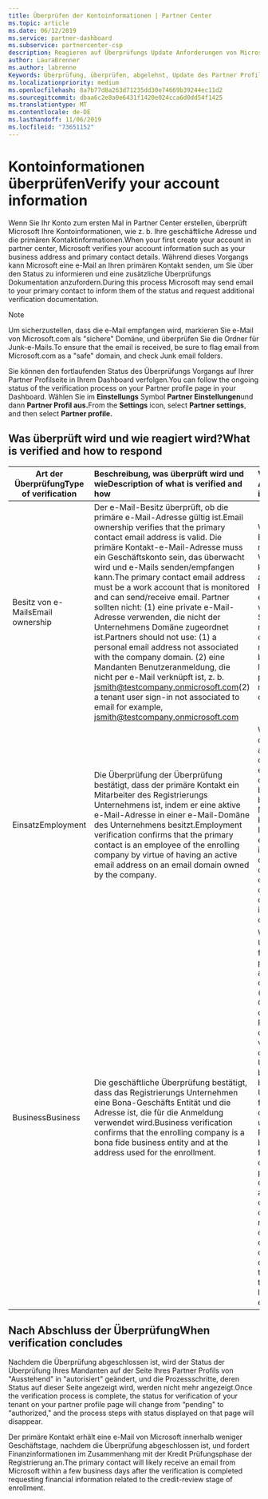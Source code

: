 ```yaml
---
title: Überprüfen der Kontoinformationen | Partner Center
ms.topic: article
ms.date: 06/12/2019
ms.service: partner-dashboard
ms.subservice: partnercenter-csp
description: Reagieren auf Überprüfungs Update Anforderungen von Microsoft
author: LauraBrenner
ms.author: labrenne
Keywords: Überprüfung, überprüfen, abgelehnt, Update des Partner Profils
ms.localizationpriority: medium
ms.openlocfilehash: 8a7b77d8a263d71235dd30e74669b39244ec11d2
ms.sourcegitcommit: dbaa6c2e8a0e6431f1420e024cca6d0dd54f1425
ms.translationtype: MT
ms.contentlocale: de-DE
ms.lasthandoff: 11/06/2019
ms.locfileid: "73651152"
---
```

# <a name="verify-your-account-information"></a><span data-ttu-id="ed23b-104">Kontoinformationen überprüfen</span><span class="sxs-lookup"><span data-stu-id="ed23b-104">Verify your account information</span></span>

<span data-ttu-id="ed23b-105">Wenn Sie Ihr Konto zum ersten Mal in Partner Center erstellen, überprüft Microsoft Ihre Kontoinformationen, wie z. b. Ihre geschäftliche Adresse und die primären Kontaktinformationen.</span><span class="sxs-lookup"><span data-stu-id="ed23b-105">When your first create your account in partner center, Microsoft verifies your account information such as your business address and primary contact details.</span></span> <span data-ttu-id="ed23b-106">Während dieses Vorgangs kann Microsoft eine e-Mail an Ihren primären Kontakt senden, um Sie über den Status zu informieren und eine zusätzliche Überprüfungs Dokumentation anzufordern.</span><span class="sxs-lookup"><span data-stu-id="ed23b-106">During this process Microsoft may send email to your primary contact to inform them of the status and request additional verification documentation.</span></span> 

>[!Note]
><span data-ttu-id="ed23b-107">Um sicherzustellen, dass die e-Mail empfangen wird, markieren Sie e-Mail von Microsoft.com als "sichere" Domäne, und überprüfen Sie die Ordner für Junk-e-Mails.</span><span class="sxs-lookup"><span data-stu-id="ed23b-107">To ensure that the email is received, be sure to flag email from Microsoft.com as a "safe" domain, and check Junk email folders.</span></span>

<span data-ttu-id="ed23b-108">Sie können den fortlaufenden Status des Überprüfungs Vorgangs auf Ihrer Partner Profilseite in Ihrem Dashboard verfolgen.</span><span class="sxs-lookup"><span data-stu-id="ed23b-108">You can follow the ongoing status of the verification process on your Partner profile page in your Dashboard.</span></span> <span data-ttu-id="ed23b-109">Wählen Sie im **Einstellungs** Symbol **Partner Einstellungen**und dann **Partner Profil aus.**</span><span class="sxs-lookup"><span data-stu-id="ed23b-109">From the **Settings** icon, select **Partner settings**, and then select **Partner profile.**</span></span>

## <a name="what-is-verified-and-how-to-respond"></a><span data-ttu-id="ed23b-110">Was überprüft wird und wie reagiert wird?</span><span class="sxs-lookup"><span data-stu-id="ed23b-110">What is verified and how to respond</span></span>

|<span data-ttu-id="ed23b-111">**Art der Überprüfung**</span><span class="sxs-lookup"><span data-stu-id="ed23b-111">**Type of verification**</span></span>   |<span data-ttu-id="ed23b-112">**Beschreibung, was überprüft wird und wie**</span><span class="sxs-lookup"><span data-stu-id="ed23b-112">**Description of what is verified and how**</span></span>   |<span data-ttu-id="ed23b-113">**Vorgehensweisen bei Ablehnung**</span><span class="sxs-lookup"><span data-stu-id="ed23b-113">**What to do if rejected**</span></span>   |
|----------------------------|:-----------------------------------|:--------------------------------------|
|<span data-ttu-id="ed23b-114">Besitz von e-Mails</span><span class="sxs-lookup"><span data-stu-id="ed23b-114">Email ownership</span></span>   |<span data-ttu-id="ed23b-115">Der e-Mail-Besitz überprüft, ob die primäre e-Mail-Adresse gültig ist.</span><span class="sxs-lookup"><span data-stu-id="ed23b-115">Email ownership verifies that the primary contact email address is valid.</span></span>  <span data-ttu-id="ed23b-116">Die primäre Kontakt-e-Mail-Adresse muss ein Geschäftskonto sein, das überwacht wird und e-Mails senden/empfangen kann.</span><span class="sxs-lookup"><span data-stu-id="ed23b-116">The primary contact email address must be a work account that is monitored and can send/receive email.</span></span>  <span data-ttu-id="ed23b-117">Partner sollten nicht: (1) eine private e-Mail-Adresse verwenden, die nicht der Unternehmens Domäne zugeordnet ist.</span><span class="sxs-lookup"><span data-stu-id="ed23b-117">Partners should not use: (1) a personal email address not associated with the company domain.</span></span> <span data-ttu-id="ed23b-118">(2) eine Mandanten Benutzeranmeldung, die nicht per e-Mail verknüpft ist, z. b. jsmith@testcompany.onmicrosoft.com</span><span class="sxs-lookup"><span data-stu-id="ed23b-118">(2) a tenant user sign-in not associated to email for example, jsmith@testcompany.onmicrosoft.com</span></span>   |<span data-ttu-id="ed23b-119">Wenn Sie die e-Mail-Besitz Überprüfung nicht innerhalb eines Werktags erhalten, klicken Sie auf den Link auf der Seite Partner Profil, um die Nachricht erneut zu senden, oder wenden Sie sich an den Support.</span><span class="sxs-lookup"><span data-stu-id="ed23b-119">If you don't receive the email ownership verification message within one business day, click the link on the Partner profile page to have the message resent, or contact Support.</span></span>|
|<span data-ttu-id="ed23b-120">Einsatz</span><span class="sxs-lookup"><span data-stu-id="ed23b-120">Employment</span></span> |<span data-ttu-id="ed23b-121">Die Überprüfung der Überprüfung bestätigt, dass der primäre Kontakt ein Mitarbeiter des Registrierungs Unternehmens ist, indem er eine aktive e-Mail-Adresse in einer e-Mail-Domäne des Unternehmens besitzt.</span><span class="sxs-lookup"><span data-stu-id="ed23b-121">Employment verification confirms that the primary contact is an employee of the enrolling company by virtue of having an active email address on an email domain owned by the company.</span></span>|<span data-ttu-id="ed23b-122">Wenn die Überprüfung der Überprüfung abgelehnt wird, kann der primäre Kontakt eine Dokumentation oder eine Online Quelle bereitstellen, um zu bestätigen, dass die e-Mail-Domäne des Kontakts dem Besitz Ihres Arbeitgebers ist</span><span class="sxs-lookup"><span data-stu-id="ed23b-122">If employment verification is rejected, the primary contact can provide documentation or an online source confirming that the contact's email domain is under the ownership of their employer.</span></span>|
|<span data-ttu-id="ed23b-123">Business</span><span class="sxs-lookup"><span data-stu-id="ed23b-123">Business</span></span>   |<span data-ttu-id="ed23b-124">Die geschäftliche Überprüfung bestätigt, dass das Registrierungs Unternehmen eine Bona-Geschäfts Entität und die Adresse ist, die für die Anmeldung verwendet wird.</span><span class="sxs-lookup"><span data-stu-id="ed23b-124">Business verification confirms that the enrolling company is a bona fide business entity and at the address used for the enrollment.</span></span>|<span data-ttu-id="ed23b-125">Wenn die geschäftliche Überprüfung fehlschlägt, wird der primäre Kontakt aufgefordert, eine offizielle Dokumentation (z. b. eine Geschäftsregistrierung oder ein Steuer Registrierungszertifikat oder einen Empfang) vom Heim Land oder der Gemeinde des Unternehmens bereitzustellen, die bestätigt, dass das Unternehmen autorisiert für Geschäfte unter diesem Entitäts Namen und befindet sich an der Registrierungsadresse.</span><span class="sxs-lookup"><span data-stu-id="ed23b-125">If business verification fails, the primary contact will be asked to provide official documentation (such as a business registration or tax registration certificate or receipt)from the company's home country or municipality confirming that the company is authorized to do business under that entity name and is located at the enrollment address.</span></span>|

## <a name="when-verification-concludes"></a><span data-ttu-id="ed23b-126">Nach Abschluss der Überprüfung</span><span class="sxs-lookup"><span data-stu-id="ed23b-126">When verification concludes</span></span>

<span data-ttu-id="ed23b-127">Nachdem die Überprüfung abgeschlossen ist, wird der Status der Überprüfung Ihres Mandanten auf der Seite Ihres Partner Profils von "Ausstehend" in "autorisiert" geändert, und die Prozessschritte, deren Status auf dieser Seite angezeigt wird, werden nicht mehr angezeigt.</span><span class="sxs-lookup"><span data-stu-id="ed23b-127">Once the verification process is complete, the status for verification of your tenant on your partner profile page will change from “pending" to “authorized," and the process steps with status displayed on that page will disappear.</span></span>

<span data-ttu-id="ed23b-128">Der primäre Kontakt erhält eine e-Mail von Microsoft innerhalb weniger Geschäftstage, nachdem die Überprüfung abgeschlossen ist, und fordert Finanzinformationen im Zusammenhang mit der Kredit Prüfungsphase der Registrierung an.</span><span class="sxs-lookup"><span data-stu-id="ed23b-128">The primary contact will likely receive an email from Microsoft within a few business days after the verification is completed requesting financial information related to the credit-review stage of enrollment.</span></span>